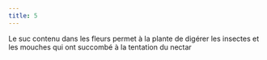 ```yaml
---
title: 5
---
```



Le suc contenu dans les fleurs permet &agrave; la plante de dig&eacute;rer les insectes et les mouches qui ont succomb&eacute; &agrave; la tentation du nectar